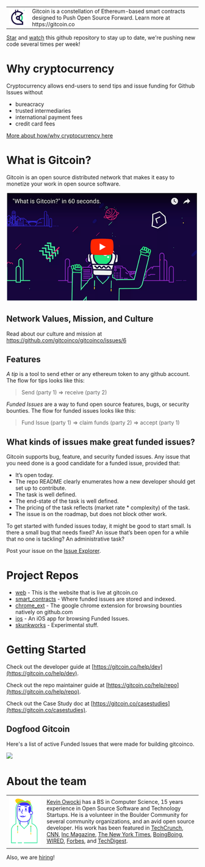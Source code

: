 <table>
<td width=100>
<img src='img/helmet.png'/>
</td>
<td width=800>
Gitcoin is a constellation of Ethereum-based smart contracts designed to Push Open Source Forward. Learn more at https://gitcoin.co
</td>
</table>

[Star](https://github.com/gitcoinco/gitcoinco/stargazers) and [watch](https://github.com/gitcoinco/gitcoinco/watchers) this github repository to stay up to date, we're pushing new code several times per week!


# Why cryptocurrency

Cryptocurrency allows end-users to send tips and issue funding for Github Issues without 

* bureacracy
* trusted intermediaries
* international payment fees
* credit card fees

[More about how/why cryptocurrency here](https://github.com/gitcoinco/gitcoinco/issues/4)

# What is Gitcoin?

Gitcoin is an open source distributed network that makes it easy to monetize your work in open source software.

<a href="https://gitcoin.co/youtube">
    <img src="img/youtube.png">
</a>

## Network Values, Mission, and Culture

Read about our culture and mission at https://github.com/gitcoinco/gitcoinco/issues/6 

## Features

_A tip_ is a tool to send ether or any ethereum token to any github account. The flow for tips looks like this:

> Send (party 1) => receive (party 2)

_Funded Issues_ are a way to fund open source features, bugs, or security bounties. The flow for funded issues looks like this:

> Fund Issue (party 1) => claim funds (party 2) => accept (party 1)

## What kinds of issues make great funded issues? 

Gitcoin supports bug, feature, and security funded issues.  Any issue that you need done is a good candidate for a funded issue, provided that:

* It’s open today.
* The repo README clearly enumerates how a new developer should get set up to contribute.
* The task is well defined.
* The end-state of the task is well defined.
* The pricing of the task reflects (market rate * complexity) of the task.
* The issue is on the roadmap, but does not block other work.

To get started with funded issues today, it might be good to start small.  Is there a small bug that needs fixed?  An issue that’s been open for a while that no one is tackling?  An administrative task?

Post your issue on the [Issue Explorer](https://gitcoin.co/explorer).

# Project Repos

* [web](https://github.com/gitcoinco/web) - This is the website that is live at gitcoin.co
* [smart_contracts](https://github.com/gitcoinco/smart_contracts) - Where funded issues are stored and indexed.
* [chrome_ext](https://github.com/gitcoinco/chrome_ext) - The google chrome extension for browsing bounties natively on github.com
* [ios](https://github.com/gitcoinco/ios) - An iOS app for browsing Funded Issues.
* [skunkworks](https://github.com/gitcoinco/skunkworks) - Experimental stuff.

# Getting Started

Check out the developer guide at [https://gitcoin.co/help/dev](https://gitcoin.co/help/dev).

Check out the repo maintainer guide at [https://gitcoin.co/help/repo](https://gitcoin.co/help/repo).

Check out the Case Study doc at [https://gitcoin.co/casestudies](https://gitcoin.co/casestudies).

## Dogfood Gitcoin

Here's a list of active Funded Issues that were made for building gitcoinco.

<a href="https://gitcoin.co/explorer/?q=https://github.com/gitcoinco/web">
    <img src='https://gitcoin.co/funding/embed?repo=https://github.com/gitcoinco'>
</a>


# About the team

<table>
<td width=200>
<img src="img/guy.png">
</td>
<td width=800>
<a href="https://twitter.com/owocki">Kevin Owocki</a> has a BS in Computer Science, 15 years experience in Open Source Software and Technology Startups. He is a volunteer in the Boulder Community for several community organizations, and an avid open source developer. His work has been featured in <a href="http://techcrunch.com/2011/02/10/group-dating-startup-ignighter-raises-3-million/" >TechCrunch</a>, <a href="http://www.cnn.com/2011/BUSINESS/03/29/india.online.matchmaking/" >CNN</a>, <a href="http://www.inc.com/30under30/2011/profile-adam-sachs-kevin-owocki-and-dan-osit-founders-ignighter.html" >Inc Magazine</a>, <a href="http://www.nytimes.com/2011/02/20/business/20ignite.html?_r=4&amp;amp;pagewanted=1&amp;amp;ref=business"  >The New York Times</a>, <a href="http://boingboing.net/2011/09/24/tosamend-turn-all-online-i-agree-buttons-into-negotiations.html" >BoingBoing</a>, <a href="http://www.wired.com/2015/12/kevin-owocki-adblock-to-bitcoin/"  >WIRED</a>, <a href="https://www.forbes.com/sites/amycastor/2017/08/31/toothpick-takes-top-prize-in-silicon-beach-ethereum-hackathon/#6bf23b7452ad" >Forbes</a>, and <a href="http://www.techdigest.tv/2007/08/super_mario_get_1.html" >TechDigest</a>.
</td>
</table>

Also, we are [hiring](https://gitcoin.co/about#jobs)!

<img src='https://ga-beacon.appspot.com/UA-102304388-1/gitcoinco/gitcoinco' style='width:1px; height:1px;' >
